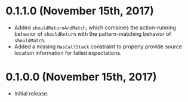 # 0.1.1.0 (November 15th, 2017)

- Added `shouldReturnAndMatch`, which combines the action-running behavior of `shouldReturn` with the pattern-matching behavior of `shouldMatch`.
- Added a missing `HasCallStack` constraint to properly provide source location information for failed expectations.

# 0.1.0.0 (November 15th, 2017)

- Initial release.
